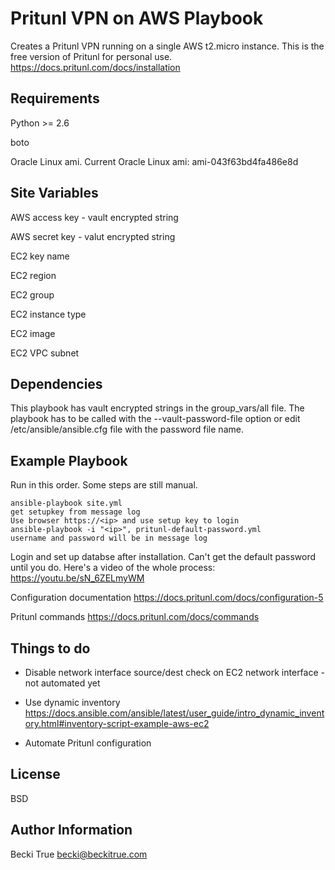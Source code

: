 Pritunl VPN on AWS Playbook
=========

Creates a Pritunl VPN running on a single AWS t2.micro instance. This is the free version of Pritunl for personal use.
https://docs.pritunl.com/docs/installation

Requirements
------------    

Python >= 2.6

boto

Oracle Linux ami. Current Oracle Linux ami: ami-043f63bd4fa486e8d

Site Variables
--------------

AWS access key - vault encrypted string

AWS secret key - valut encrypted string

EC2 key name

EC2 region

EC2 group

EC2 instance type

EC2 image

EC2 VPC subnet

Dependencies
------------

This playbook has vault encrypted strings in the group_vars/all file. The playbook has to be called with the --vault-password-file option or edit /etc/ansible/ansible.cfg file with the password file name.

Example Playbook
----------------

Run in this order. Some steps are still manual.

    ansible-playbook site.yml 
    get setupkey from message log
    Use browser https://<ip> and use setup key to login
    ansible-playbook -i "<ip>", pritunl-default-password.yml
    username and password will be in message log

Login and set up databse after installation. Can't get the default password until you do. Here's a video of the whole process: https://youtu.be/sN_6ZELmyWM

Configuration documentation 
https://docs.pritunl.com/docs/configuration-5

Pritunl commands 
https://docs.pritunl.com/docs/commands


Things to do
----------------
* Disable network interface source/dest check on EC2 network interface - not automated yet

* Use dynamic inventory
https://docs.ansible.com/ansible/latest/user_guide/intro_dynamic_inventory.html#inventory-script-example-aws-ec2

* Automate Pritunl configuration

License
-------

BSD

Author Information
------------------

Becki True
becki@beckitrue.com

